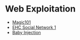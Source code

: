 # Web Exploitation
- [Magic101](Magic101/README.md)
- [EHC Social Network 1](EHC_Social_Network_1/README.md)
- [Baby Injection](Baby_Injection/README.md)